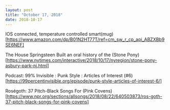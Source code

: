 ```yaml
---
layout: post
title: "October 17, 2018"
date: 2018-10-17
---
```


IOS connected, temperature controlled smart(mug)[https://www.amazon.com/dp/B01N2HT77T/ref=cm_sw_r_cp_api_ABZXBb9SE6NEF]

The House Springsteen Built an oral history of the (Stone Pony)[https://www.nytimes.com/interactive/2018/10/17/nyregion/stone-pony-asbury-park-nj.html]

Podcast: 99% Invisible : Punk Style : Articles of Interest (#6)[https://99percentinvisible.org/episode/punk-style-articles-of-interest-6/]

Roségoth: 37 Pitch-Black Songs For (Pink Covens)[https://www.npr.org/sections/allsongs/2018/08/22/640503873/ros-goth-37-pitch-black-songs-for-pink-covens]
